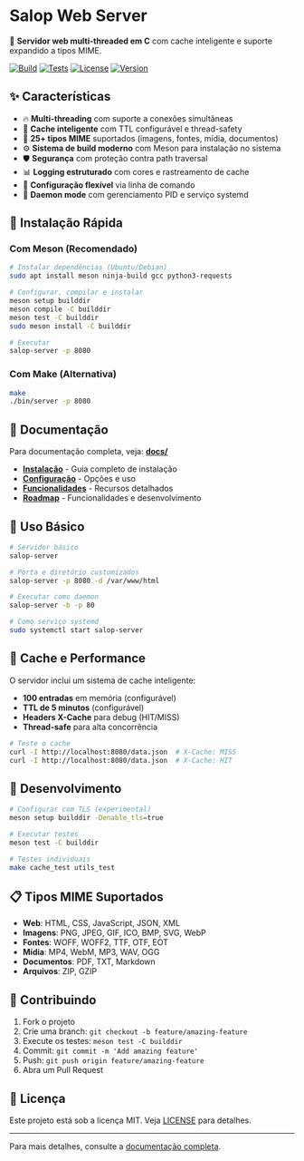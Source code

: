 # Salop Web Server

🚀 **Servidor web multi-threaded em C** com cache inteligente e suporte expandido a tipos MIME.

[![Build](https://img.shields.io/badge/build-passing-brightgreen)](#)
[![Tests](https://img.shields.io/badge/tests-4%2F4%20passing-brightgreen)](#)
[![License](https://img.shields.io/badge/license-MIT-blue)](#)
[![Version](https://img.shields.io/badge/version-1.0.0-blue)](#)

## ✨ Características

- 🔥 **Multi-threading** com suporte a conexões simultâneas
- 🧠 **Cache inteligente** com TTL configurável e thread-safety
- 📁 **25+ tipos MIME** suportados (imagens, fontes, mídia, documentos)
- ⚙️ **Sistema de build moderno** com Meson para instalação no sistema  
- 🛡️ **Segurança** com proteção contra path traversal
- 📊 **Logging estruturado** com cores e rastreamento de cache
- 🔧 **Configuração flexível** via linha de comando
- 🐧 **Daemon mode** com gerenciamento PID e serviço systemd

## 🚀 Instalação Rápida

### Com Meson (Recomendado)
```bash
# Instalar dependências (Ubuntu/Debian)
sudo apt install meson ninja-build gcc python3-requests

# Configurar, compilar e instalar
meson setup builddir
meson compile -C builddir
meson test -C builddir
sudo meson install -C builddir

# Executar
salop-server -p 8080
```

### Com Make (Alternativa)
```bash
make
./bin/server -p 8080
```

## 📖 Documentação

Para documentação completa, veja: **[docs/](docs/index.md)**

- **[Instalação](docs/install.md)** - Guia completo de instalação
- **[Configuração](docs/configuration.md)** - Opções e uso
- **[Funcionalidades](docs/features.md)** - Recursos detalhados
- **[Roadmap](docs/roadmap.md)** - Funcionalidades e desenvolvimento

## 🎯 Uso Básico

```bash
# Servidor básico
salop-server

# Porta e diretório customizados  
salop-server -p 8080 -d /var/www/html

# Executar como daemon
salop-server -b -p 80

# Como serviço systemd
sudo systemctl start salop-server
```

## 🧪 Cache e Performance

O servidor inclui um sistema de cache inteligente:
- **100 entradas** em memória (configurável)
- **TTL de 5 minutos** (configurável)  
- **Headers X-Cache** para debug (HIT/MISS)
- **Thread-safe** para alta concorrência

```bash
# Teste o cache
curl -I http://localhost:8080/data.json  # X-Cache: MISS
curl -I http://localhost:8080/data.json  # X-Cache: HIT  
```

## 🔧 Desenvolvimento

```bash
# Configurar com TLS (experimental)
meson setup builddir -Denable_tls=true

# Executar testes
meson test -C builddir

# Testes individuais
make cache_test utils_test
```

## 📋 Tipos MIME Suportados

- **Web**: HTML, CSS, JavaScript, JSON, XML
- **Imagens**: PNG, JPEG, GIF, ICO, BMP, SVG, WebP
- **Fontes**: WOFF, WOFF2, TTF, OTF, EOT
- **Mídia**: MP4, WebM, MP3, WAV, OGG
- **Documentos**: PDF, TXT, Markdown
- **Arquivos**: ZIP, GZIP

## 🤝 Contribuindo

1. Fork o projeto
2. Crie uma branch: `git checkout -b feature/amazing-feature`
3. Execute os testes: `meson test -C builddir`
4. Commit: `git commit -m 'Add amazing feature'`
5. Push: `git push origin feature/amazing-feature`
6. Abra um Pull Request

## 📄 Licença

Este projeto está sob a licença MIT. Veja [LICENSE](LICENSE) para detalhes.

---

Para mais detalhes, consulte a [documentação completa](docs/index.md).
